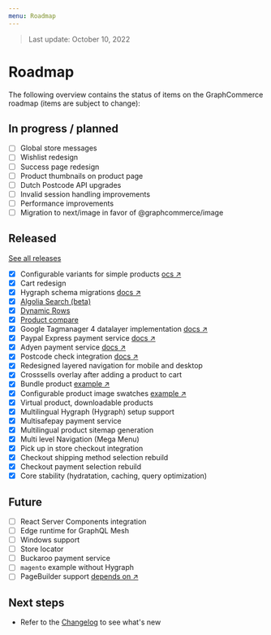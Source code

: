 ```yaml
---
menu: Roadmap
---
```


<div data-nosnippet>

> Last update: October 10, 2022

</div>

# Roadmap

The following overview contains the status of items on the GraphCommerce roadmap
(items are subject to change):

## In progress / planned

- [ ] Global store messages
- [ ] Wishlist redesign
- [ ] Success page redesign
- [ ] Product thumbnails on product page
- [ ] Dutch Postcode API upgrades
- [ ] Invalid session handling improvements
- [ ] Performance improvements
- [ ] Migration to next/image in favor of @graphcommerce/image

## Released

[See all releases](https://github.com/graphcommerce-org/graphcommerce/releases?q=prerelease%3Afalse+&expanded=true)

- [x] Configurable variants for simple products
      [ocs ↗](https://graphcommerce.org/docs/magento/configurable-products)
- [x] Cart redesign
- [x] Hygraph schema migrations
      [docs ↗](https://graphcommerce.org/docs/hygraph/cli)
- [x] [Algolia Search (beta)](https://github.com/graphcommerce-org/graphcommerce/tree/main/packages/algolia-search)
- [x] [Dynamic Rows](https://github.com/graphcommerce-org/graphcommerce/tree/main/packages/hygraph-dynamic-rows)
- [x] [Product compare](https://github.com/graphcommerce-org/graphcommerce/blob/main/packages/magento-compare/Config.graphqls)
- [x] Google Tagmanager 4 datalayer implementation
      [docs ↗](https://github.com/graphcommerce-org/graphcommerce/tree/main/packages/googleanalytics)
- [x] Paypal Express payment service
      [docs ↗](https://github.com/graphcommerce-org/graphcommerce/tree/main/packages/magento-payment-paypal)
- [x] Adyen payment service
      [docs ↗](https://github.com/graphcommerce-org/graphcommerce/tree/main/packages/magento-payment-adyen)
- [x] Postcode check integration
      [docs ↗](https://github.com/graphcommerce-org/graphcommerce/tree/main/packages/address-fields-nl)
- [x] Redesigned layered navigation for mobile and desktop
- [x] Crosssells overlay after adding a product to cart
- [x] Bundle product
      [example ↗](https://graphcommerce.vercel.app/nl/p/giftcard-bundle-gc-570)
- [x] Configurable product image swatches
      [example ↗](https://graphcommerce.vercel.app/nl/p/gc-puncturing-sock)
- [x] Virtual product, downloadable products
- [x] Multilingual Hygraph (Hygraph) setup support
- [x] Multisafepay payment service
- [x] Multilingual product sitemap generation
- [x] Multi level Navigation (Mega Menu)
- [x] Pick up in store checkout integration
- [x] Checkout shipping method selection rebuild
- [x] Checkout payment selection rebuild
- [x] Core stability (hydratation, caching, query optimization)

## Future

- [ ] React Server Components integration
- [ ] Edge runtime for GraphQL Mesh
- [ ] Windows support
- [ ] Store locator
- [ ] Buckaroo payment service
- [ ] `magento` example without Hygraph
- [ ] PageBuilder support
      [depends on ↗](https://github.com/magento/magento2/issues/37768)

## Next steps

- Refer to the
  [Changelog](https://github.com/graphcommerce-org/graphcommerce/releases) to
  see what's new
